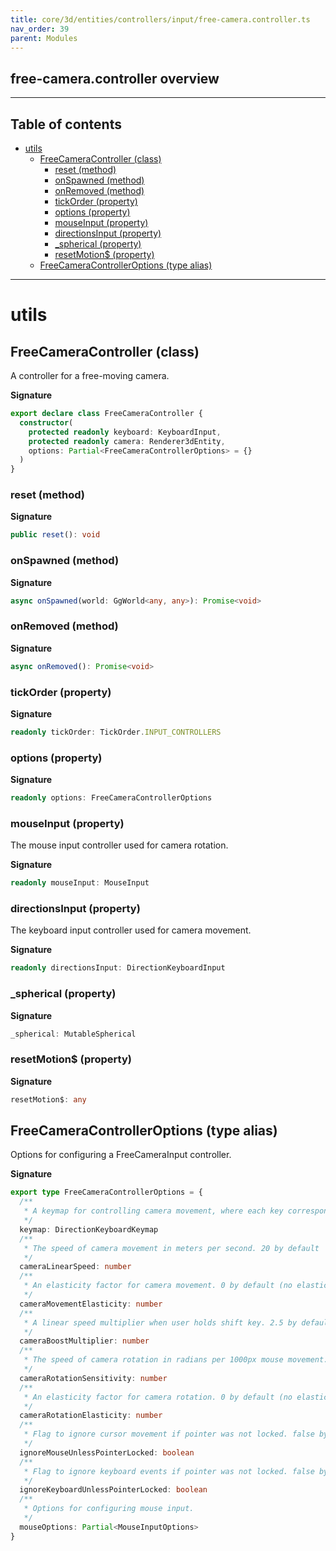 ```yaml
---
title: core/3d/entities/controllers/input/free-camera.controller.ts
nav_order: 39
parent: Modules
---
```


## free-camera.controller overview

---

<h2 class="text-delta">Table of contents</h2>

- [utils](#utils)
  - [FreeCameraController (class)](#freecameracontroller-class)
    - [reset (method)](#reset-method)
    - [onSpawned (method)](#onspawned-method)
    - [onRemoved (method)](#onremoved-method)
    - [tickOrder (property)](#tickorder-property)
    - [options (property)](#options-property)
    - [mouseInput (property)](#mouseinput-property)
    - [directionsInput (property)](#directionsinput-property)
    - [\_spherical (property)](#_spherical-property)
    - [resetMotion$ (property)](#resetmotion-property)
  - [FreeCameraControllerOptions (type alias)](#freecameracontrolleroptions-type-alias)

---

# utils

## FreeCameraController (class)

A controller for a free-moving camera.

**Signature**

```ts
export declare class FreeCameraController {
  constructor(
    protected readonly keyboard: KeyboardInput,
    protected readonly camera: Renderer3dEntity,
    options: Partial<FreeCameraControllerOptions> = {}
  )
}
```

### reset (method)

**Signature**

```ts
public reset(): void
```

### onSpawned (method)

**Signature**

```ts
async onSpawned(world: GgWorld<any, any>): Promise<void>
```

### onRemoved (method)

**Signature**

```ts
async onRemoved(): Promise<void>
```

### tickOrder (property)

**Signature**

```ts
readonly tickOrder: TickOrder.INPUT_CONTROLLERS
```

### options (property)

**Signature**

```ts
readonly options: FreeCameraControllerOptions
```

### mouseInput (property)

The mouse input controller used for camera rotation.

**Signature**

```ts
readonly mouseInput: MouseInput
```

### directionsInput (property)

The keyboard input controller used for camera movement.

**Signature**

```ts
readonly directionsInput: DirectionKeyboardInput
```

### \_spherical (property)

**Signature**

```ts
_spherical: MutableSpherical
```

### resetMotion$ (property)

**Signature**

```ts
resetMotion$: any
```

## FreeCameraControllerOptions (type alias)

Options for configuring a FreeCameraInput controller.

**Signature**

```ts
export type FreeCameraControllerOptions = {
  /**
   * A keymap for controlling camera movement, where each key corresponds to a movement direction. 'wasd' by default
   */
  keymap: DirectionKeyboardKeymap
  /**
   * The speed of camera movement in meters per second. 20 by default
   */
  cameraLinearSpeed: number
  /**
   * An elasticity factor for camera movement. 0 by default (no elastic motion)
   */
  cameraMovementElasticity: number
  /**
   * A linear speed multiplier when user holds shift key. 2.5 by default
   */
  cameraBoostMultiplier: number
  /**
   * The speed of camera rotation in radians per 1000px mouse movement. 1 by default
   */
  cameraRotationSensitivity: number
  /**
   * An elasticity factor for camera rotation. 0 by default (no elastic motion)
   */
  cameraRotationElasticity: number
  /**
   * Flag to ignore cursor movement if pointer was not locked. false by default
   */
  ignoreMouseUnlessPointerLocked: boolean
  /**
   * Flag to ignore keyboard events if pointer was not locked. false by default
   */
  ignoreKeyboardUnlessPointerLocked: boolean
  /**
   * Options for configuring mouse input.
   */
  mouseOptions: Partial<MouseInputOptions>
}
```
